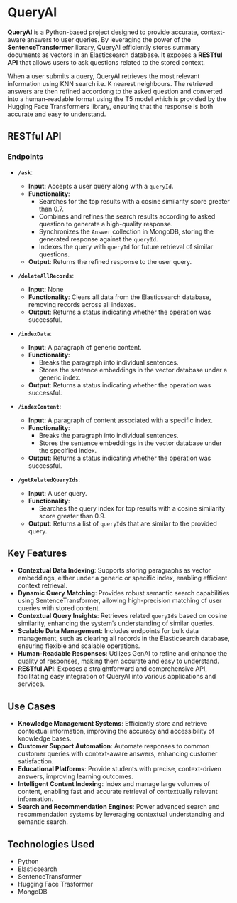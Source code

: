 # QueryAI

**QueryAI** is a Python-based project designed to provide accurate, context-aware answers to user queries. By leveraging the power of the **SentenceTransformer** library, QueryAI efficiently stores summary documents as vectors in an Elasticsearch database. It exposes a **RESTful API** that allows users to ask questions related to the stored context.

When a user submits a query, QueryAI retrieves the most relevant information using KNN search i.e. K nearest neighbours. The retrieved answers are then refined accordong to the asked question and converted into a human-readable format using the T5 model which is provided by the Hugging Face Transformers library, ensuring that the response is both accurate and easy to understand.

## RESTful API

### Endpoints

- **`/ask`**:
  - **Input**: Accepts a user query along with a `queryId`.
  - **Functionality**:
    - Searches for the top results with a cosine similarity score greater than 0.7.
    - Combines and refines the search results according to asked question to generate a high-quality response.
    - Synchronizes the `Answer` collection in MongoDB, storing the generated response against the `queryId`.
    - Indexes the query with `queryId` for future retrieval of similar questions.
  - **Output**: Returns the refined response to the user query.

- **`/deleteAllRecords`**:
  - **Input**: None
  - **Functionality**: Clears all data from the Elasticsearch database, removing records across all indexes.
  - **Output**: Returns a status indicating whether the operation was successful.

- **`/indexData`**:
  - **Input**: A paragraph of generic content.
  - **Functionality**: 
    - Breaks the paragraph into individual sentences.
    - Stores the sentence embeddings in the vector database under a generic index.
  - **Output**: Returns a status indicating whether the operation was successful.

- **`/indexContent`**:
  - **Input**: A paragraph of content associated with a specific index.
  - **Functionality**: 
    - Breaks the paragraph into individual sentences.
    - Stores the sentence embeddings in the vector database under the specified index.
  - **Output**: Returns a status indicating whether the operation was successful.

- **`/getRelatedQueryIds`**:
  - **Input**: A user query.
  - **Functionality**: 
    - Searches the query index for top results with a cosine similarity score greater than 0.9.
  - **Output**: Returns a list of `queryId`s that are similar to the provided query.

## Key Features
- **Contextual Data Indexing**: Supports storing paragraphs as vector embeddings, either under a generic or specific index, enabling efficient context retrieval.
- **Dynamic Query Matching**: Provides robust semantic search capabilities using SentenceTransformer, allowing high-precision matching of user queries with stored content.
- **Contextual Query Insights**: Retrieves related `queryId`s based on cosine similarity, enhancing the system’s understanding of similar queries.
- **Scalable Data Management**: Includes endpoints for bulk data management, such as clearing all records in the Elasticsearch database, ensuring flexible and scalable operations.
- **Human-Readable Responses**: Utilizes GenAI to refine and enhance the quality of responses, making them accurate and easy to understand.
- **RESTful API**: Exposes a straightforward and comprehensive API, facilitating easy integration of QueryAI into various applications and services.

## Use Cases
- **Knowledge Management Systems**: Efficiently store and retrieve contextual information, improving the accuracy and accessibility of knowledge bases.
- **Customer Support Automation**: Automate responses to common customer queries with context-aware answers, enhancing customer satisfaction.
- **Educational Platforms**: Provide students with precise, context-driven answers, improving learning outcomes.
- **Intelligent Content Indexing**: Index and manage large volumes of content, enabling fast and accurate retrieval of contextually relevant information.
- **Search and Recommendation Engines**: Power advanced search and recommendation systems by leveraging contextual understanding and semantic search.

## Technologies Used
- Python
- Elasticsearch
- SentenceTransformer
- Hugging Face Trasformer
- MongoDB
